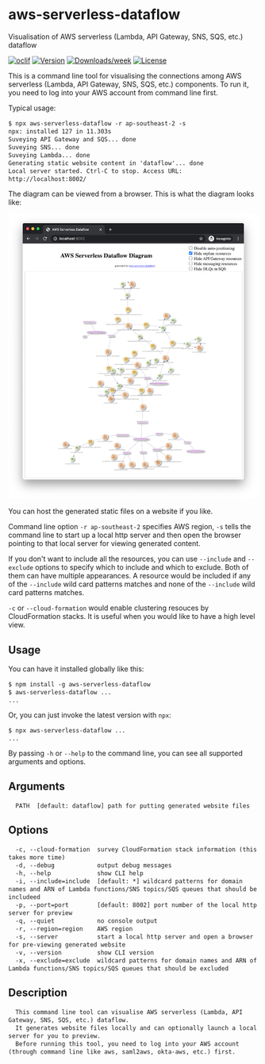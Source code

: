 aws-serverless-dataflow
=======================

Visualisation of AWS serverless (Lambda, API Gateway, SNS, SQS, etc.) dataflow

[![oclif](https://img.shields.io/badge/cli-oclif-brightgreen.svg)](https://oclif.io)
[![Version](https://img.shields.io/npm/v/aws-serverless-dataflow.svg)](https://npmjs.org/package/aws-serverless-dataflow)
[![Downloads/week](https://img.shields.io/npm/dw/aws-serverless-dataflow.svg)](https://npmjs.org/package/aws-serverless-dataflow)
[![License](https://img.shields.io/npm/l/aws-serverless-dataflow.svg)](https://github.com/james-hu/aws-serverless-dataflow/blob/master/package.json)

This is a command line tool for visualising the connections among AWS serverless (Lambda, API Gateway, SNS, SQS, etc.) components. To run it, you need to log into your AWS account from command line first.

Typical usage:

```sh-session
$ npx aws-serverless-dataflow -r ap-southeast-2 -s
npx: installed 127 in 11.303s
Suveying API Gateway and SQS... done
Suveying SNS... done
Suveying Lambda... done
Generating static website content in 'dataflow'... done
Local server started. Ctrl-C to stop. Access URL: http://localhost:8002/
```

The diagram can be viewed from a browser. This is what the diagram looks like:

![Screenshot](doc/aws-serverless-dataflow_screenshot.png)

You can host the generated static files on a website if you like.

Command line option `-r ap-southeast-2` specifies AWS region,
`-s` tells the command line to start up a local http server and then open the browser pointing to that local server for viewing generated content.

If you don't want to include all the resources,
you can use `--include` and `--exclude` options to specify which to include and which to exclude.
Both of them can have multiple appearances.
A resource would be included if any of the `--include` wild card patterns matches and none of the `--include` wild card patterns matches.

`-c` or `--cloud-formation` would enable clustering resouces by CloudFormation stacks.
It is useful when you would like to have a high level view.

## Usage

You can have it installed globally like this:

```sh-session
$ npm install -g aws-serverless-dataflow
$ aws-serverless-dataflow ...
...
```

Or, you can just invoke the latest version with `npx`:

```sh-session
$ npx aws-serverless-dataflow ...
...
```

By passing `-h` or `--help` to the command line, you can see all supported arguments and options.

## Arguments

```sh-session
  PATH  [default: dataflow] path for putting generated website files
```

## Options

```sh-session
  -c, --cloud-formation  survey CloudFormation stack information (this takes more time)
  -d, --debug            output debug messages
  -h, --help             show CLI help
  -i, --include=include  [default: *] wildcard patterns for domain names and ARN of Lambda functions/SNS topics/SQS queues that should be includeed
  -p, --port=port        [default: 8002] port number of the local http server for preview
  -q, --quiet            no console output
  -r, --region=region    AWS region
  -s, --server           start a local http server and open a browser for pre-viewing generated website
  -v, --version          show CLI version
  -x, --exclude=exclude  wildcard patterns for domain names and ARN of Lambda functions/SNS topics/SQS queues that should be excluded
```

## Description

```sh-session
  This command line tool can visualise AWS serverless (Lambda, API Gateway, SNS, SQS, etc.) dataflow.
  It generates website files locally and can optionally launch a local server for you to preview.
  Before running this tool, you need to log into your AWS account (through command line like aws, saml2aws, okta-aws, etc.) first.
```
